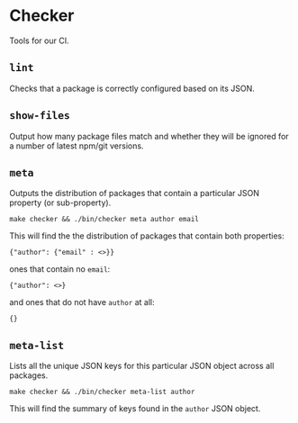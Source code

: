 # Checker

Tools for our CI.

## `lint`

Checks that a package is correctly configured based on its JSON.

## `show-files`

Output how many package files match and whether they will be ignored for a number of latest npm/git versions.

## `meta`

Outputs the distribution of packages that contain a particular JSON property (or sub-property).

```
make checker && ./bin/checker meta author email
```

This will find the the distribution of packages that contain both properties:

```
{"author": {"email" : <>}}
```

ones that contain no `email`:

```
{"author": <>}
```

and ones that do not have `author` at all:

```
{}
```

## `meta-list`

Lists all the unique JSON keys for this particular JSON object across all packages.

```
make checker && ./bin/checker meta-list author
```

This will find the summary of keys found in the `author` JSON object.
